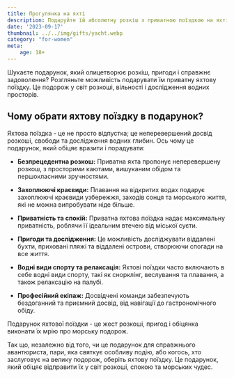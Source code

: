 ```yaml
---
title: Прогулянка на яхті
description: Подаруйте їй абсолютну розкіш з приватною поїздкою на яхті у відкритому морі.
date: '2023-09-17'
thumbnail: ../../img/gifts/yacht.webp
category: "for-women"
meta:
    age: 18+
---
```

Шукаєте подарунок, який олицетворює розкіш, пригоди і справжнє задоволення? Розгляньте можливість подарувати їм приватну яхтову поїздку. Це подорож у світ розкоші, вільності і дослідження водних просторів.

## Чому обрати яхтову поїздку в подарунок?

Яхтова поїздка - це не просто відпустка; це неперевершений досвід розкоші, свободи та дослідження водних глибин. Ось чому це подарунок, який обіцяє вразити і порадувати:

- **Безпрецедентна розкош:** Приватна яхта пропонує неперевершену розкош, з просторими каютами, вишуканим обідом та першокласними зручностями.

- **Захоплюючі краєвиди:** Плавання на відкритих водах подарує захоплюючі краєвиди узбережжя, заходів сонця та морського життя, які не можна випробувати ніде більше.

- **Приватність та спокій:** Приватна яхтова поїздка надає максимальну приватність, роблячи її ідеальним втечею від міської суєти.

- **Пригоди та дослідження:** Це можливість досліджувати віддалені бухти, приховані пляжі та віддалені острови, створюючи спогади на все життя.

- **Водні види спорту та релаксація:** Яхтові поїздки часто включають в себе водні види спорту, такі як снорклінг, веслування та плавання, а також релаксацію на палубі.

- **Професійний екіпаж:** Досвідчені команди забезпечують бездоганний та приємний досвід, від навігації до гастрономічного обіду.

Подарунок яхтової поїздки - це жест розкоші, пригод і обіцянка виконати їх мрію про морську подорож.

Так що, незалежно від того, чи це подарунок для справжнього авантюриста, пари, яка святкує особливу подію, або когось, хто заслуговує на велику подорож, оберіть яхтову поїздку. Це подарунок, який обіцяє відправити їх у світ розкоші, спокою та морських чудес.
